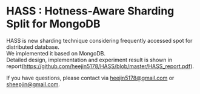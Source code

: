 # HASS : Hotness-Aware Sharding Split for MongoDB
 
HASS is new sharding technique considering frequently accessed spot for distributed database.  
We implemented it based on MongoDB.  
Detailed design, implementation and experiment result is shown in report(https://github.com/heejin5178/HASS/blob/master/HASS_report.pdf).  
  

If you have questions, please contact via heejin5178@gmail.com or sheepjin@gmail.com.

